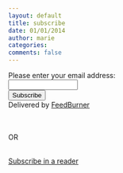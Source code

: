 ```yaml
---
layout: default
title: subscribe
date: 01/01/2014
author: marie
categories:
comments: false
---
```


<form action="http://feedburner.google.com/fb/a/mailverify" method="post" target="popupwindow" onsubmit="window.open('http://feedburner.google.com/fb/a/mailverify?uri=tmxoxo', 'popupwindow', 'scrollbars=yes,width=550,height=520');return true">
Please enter your email address: <br>
<input type="text" style="width:140px" name="email"/><br>
<input type="hidden" value="tmxoxo" name="uri"/>
<input type="hidden" name="loc" value="en_US"/>
<input type="submit" value="Subscribe" /><br>
Delivered by <a href="http://feedburner.google.com" target="_blank">FeedBurner</a>
</form>
<br><br>
OR<br><br>

<a href = "http://feeds.feedburner.com/tmxoxo">Subscribe in a reader</a>

